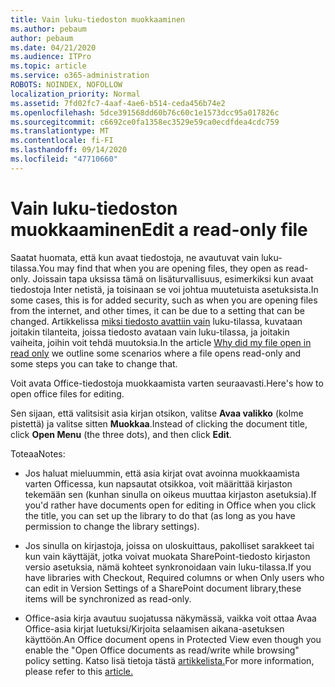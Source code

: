 ```yaml
---
title: Vain luku-tiedoston muokkaaminen
ms.author: pebaum
author: pebaum
ms.date: 04/21/2020
ms.audience: ITPro
ms.topic: article
ms.service: o365-administration
ROBOTS: NOINDEX, NOFOLLOW
localization_priority: Normal
ms.assetid: 7fd02fc7-4aaf-4ae6-b514-ceda456b74e2
ms.openlocfilehash: 5dce391568dd60b76c60c1e1573dcc95a017826c
ms.sourcegitcommit: c6692ce0fa1358ec3529e59ca0ecdfdea4cdc759
ms.translationtype: MT
ms.contentlocale: fi-FI
ms.lasthandoff: 09/14/2020
ms.locfileid: "47710660"
---
```

# <a name="edit-a-read-only-file"></a><span data-ttu-id="eb9b0-102">Vain luku-tiedoston muokkaaminen</span><span class="sxs-lookup"><span data-stu-id="eb9b0-102">Edit a read-only file</span></span>

<span data-ttu-id="eb9b0-103">Saatat huomata, että kun avaat tiedostoja, ne avautuvat vain luku-tilassa.</span><span class="sxs-lookup"><span data-stu-id="eb9b0-103">You may find that when you are opening files, they open as read-only.</span></span> <span data-ttu-id="eb9b0-104">Joissain tapa uksissa tämä on lisäturvallisuus, esimerkiksi kun avaat tiedostoja Inter netistä, ja toisinaan se voi johtua muutetuista asetuksista.</span><span class="sxs-lookup"><span data-stu-id="eb9b0-104">In some cases, this is for added security, such as when you are opening files from the internet, and other times, it can be due to a setting that can be changed.</span></span> <span data-ttu-id="eb9b0-105">Artikkelissa [miksi tiedosto avattiin vain](https://support.office.com/article/Why-did-my-file-open-read-only-3ab4b792-da50-4b38-8628-14c64e1f1d15) luku-tilassa, kuvataan joitakin tilanteita, joissa tiedosto avataan vain luku-tilassa, ja joitakin vaiheita, joihin voit tehdä muutoksia.</span><span class="sxs-lookup"><span data-stu-id="eb9b0-105">In the article [Why did my file open in read only](https://support.office.com/article/Why-did-my-file-open-read-only-3ab4b792-da50-4b38-8628-14c64e1f1d15) we outline some scenarios where a file opens read-only and some steps you can take to change that.</span></span>

<span data-ttu-id="eb9b0-106">Voit avata Office-tiedostoja muokkaamista varten seuraavasti.</span><span class="sxs-lookup"><span data-stu-id="eb9b0-106">Here's how to open office files for editing.</span></span>

<span data-ttu-id="eb9b0-107">Sen sijaan, että valitsisit asia kirjan otsikon, valitse **Avaa valikko** (kolme pistettä) ja valitse sitten **Muokkaa**.</span><span class="sxs-lookup"><span data-stu-id="eb9b0-107">Instead of clicking the document title, click **Open Menu** (the three dots), and then click **Edit**.</span></span>

<span data-ttu-id="eb9b0-108">Toteaa</span><span class="sxs-lookup"><span data-stu-id="eb9b0-108">Notes:</span></span>

- <span data-ttu-id="eb9b0-109">Jos haluat mieluummin, että asia kirjat ovat avoinna muokkaamista varten Officessa, kun napsautat otsikkoa, voit määrittää kirjaston tekemään sen (kunhan sinulla on oikeus muuttaa kirjaston asetuksia).</span><span class="sxs-lookup"><span data-stu-id="eb9b0-109">If you'd rather have documents open for editing in Office when you click the title, you can set up the library to do that (as long as you have permission to change the library settings).</span></span>

- <span data-ttu-id="eb9b0-110">Jos sinulla on kirjastoja, joissa on uloskuittaus, pakolliset sarakkeet tai kun vain käyttäjät, jotka voivat muokata SharePoint-tiedosto kirjaston versio asetuksia, nämä kohteet synkronoidaan vain luku-tilassa.</span><span class="sxs-lookup"><span data-stu-id="eb9b0-110">If you have libraries with Checkout, Required columns or when Only users who can edit in Version Settings of a SharePoint document library,these items will be synchronized as read-only.</span></span>

- <span data-ttu-id="eb9b0-111">Office-asia kirja avautuu suojatussa näkymässä, vaikka voit ottaa Avaa Office-asia kirjat luetuksi/Kirjoita selaamisen aikana-asetuksen käyttöön.</span><span class="sxs-lookup"><span data-stu-id="eb9b0-111">An Office document opens in Protected View even though you enable the "Open Office documents as read/write while browsing" policy setting.</span></span> <span data-ttu-id="eb9b0-112">Katso lisä tietoja tästä [artikkelista.](https://support.microsoft.com/help/983047/an-office-document-opens-in-protected-view-even-though-you-enable-the)</span><span class="sxs-lookup"><span data-stu-id="eb9b0-112">For more information, please refer to this [article.](https://support.microsoft.com/help/983047/an-office-document-opens-in-protected-view-even-though-you-enable-the)</span></span>

